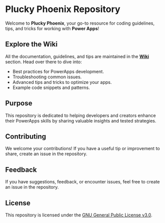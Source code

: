 # Plucky Phoenix Repository  

Welcome to **Plucky Phoenix**, your go-to resource for coding guidelines, tips, and tricks for working with **Power Apps**!

## Explore the Wiki  

All the documentation, guidelines, and tips are maintained in the **[Wiki](https://github.com/matteoparlato/Plucky-Phoenix/wiki)** section. Head over there to dive into:  
- Best practices for PowerApps development.  
- Troubleshooting common issues.  
- Advanced tips and tricks to optimize your apps.  
- Example code snippets and patterns.  

## Purpose  

This repository is dedicated to helping developers and creators enhance their PowerApps skills by sharing valuable insights and tested strategies.  

## Contributing  

We welcome your contributions! If you have a useful tip or improvement to share, create an issue in the repository.  

## Feedback  

If you have suggestions, feedback, or encounter issues, feel free to create an issue in the repository.  

## License  

This repository is licensed under the [GNU General Public License v3.0](./LICENSE).  
